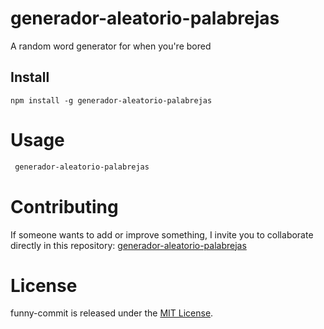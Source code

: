 # generador-aleatorio-palabrejas

A random word generator for when you're bored

## Install

```npm
npm install -g generador-aleatorio-palabrejas
```

# Usage

```bash
 generador-aleatorio-palabrejas
```

# Contributing

If someone wants to add or improve something, I invite you to collaborate directly in this repository: [generador-aleatorio-palabrejas](https://github.com/julenalvaro/generador-aleatorio-palabrejas)

# License

funny-commit is released under the [MIT License](https://opensource.org/licenses/MIT).